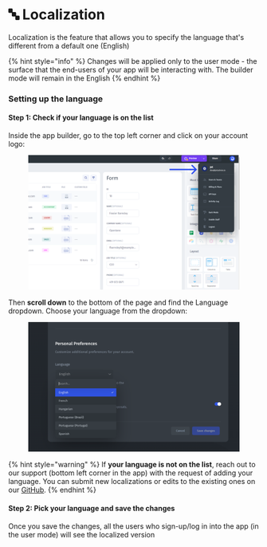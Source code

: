 # 🔤 Localization

Localization is the feature that allows you to specify the language that's different from a default one (English)

{% hint style="info" %}
Changes will be applied only to the user mode - the surface that the end-users of your app will be interacting with. The builder mode will remain in the English
{% endhint %}

### Setting up the language

#### Step 1: Check if your language is on the list

Inside the app builder, go to the top left corner and click on your account logo:

<figure><img src="../.gitbook/assets/Group 1075.png" alt=""><figcaption></figcaption></figure>

Then **scroll down** to the bottom of the page and find the Language dropdown. Choose your language from the dropdown:

<figure><img src="../.gitbook/assets/image (9).png" alt=""><figcaption></figcaption></figure>

{% hint style="warning" %}
If **your language is not on the list**, reach out to our support (bottom left corner in the app) with the request of adding your language. You can submit new localizations or edits to the existing ones on our [GitHub](https://github.com/jet-admin/jet-localization).
{% endhint %}

#### Step 2: Pick your language and save the changes

Once you save the changes, all the users who sign-up/log in into the app (in the user mode) will see the localized version

